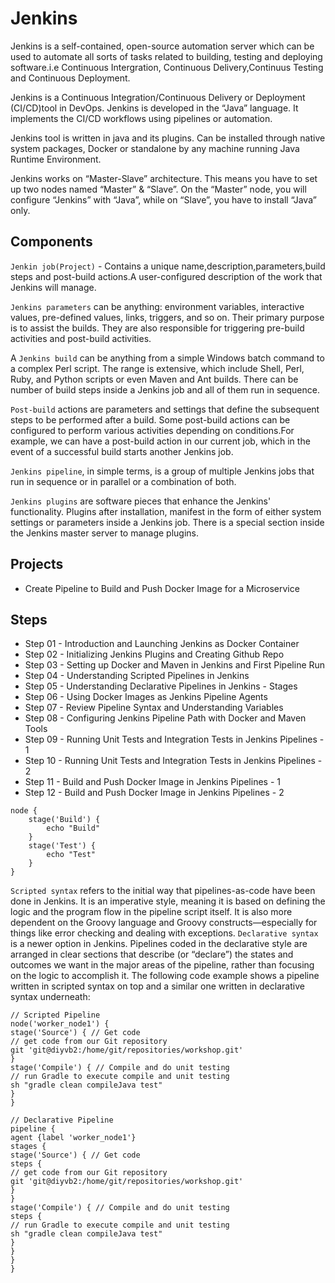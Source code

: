 # Jenkins

Jenkins is a self-contained, open-source automation server which can be used to automate all sorts of tasks related to building, testing and deploying software.i.e Continuous Intergration, Continuous Delivery,Continuus Testing and Continuous Deployment.

Jenkins is a Continuous Integration/Continuous Delivery or Deployment (CI/CD)tool in DevOps. Jenkins is developed in the “Java” language. It implements the CI/CD workflows using pipelines or automation.

Jenkins tool is written in java and its plugins.
Can be installed through native system packages, Docker or standalone by any machine running Java Runtime Environment.

Jenkins works on “Master-Slave” architecture. This means you have to set up two nodes named “Master” & “Slave”. On the “Master” node, you will configure “Jenkins” with “Java”, while on “Slave”, you have to install “Java” only.

## Components

`Jenkin job(Project)` - Contains a unique name,description,parameters,build steps and post-build actions.A user-configured description of the work that Jenkins will manage.

`Jenkins parameters` can be anything: environment variables, interactive values, pre-defined values, links, triggers, and so on. Their primary purpose is to assist the builds. They are also responsible for triggering pre-build activities and post-build activities.

A `Jenkins build` can be anything from a simple Windows batch command to a complex Perl script. The range is extensive, which include Shell, Perl, Ruby, and Python scripts or even Maven and Ant builds.
There can be number of build steps inside a Jenkins job and all of them run in sequence.

`Post-build` actions are parameters and settings that define the subsequent steps to be performed after a build. Some post-build actions can be configured to perform various activities depending on conditions.For example, we can have a post-build action in our current job, which in the event of a successful build starts another Jenkins job.

`Jenkins pipeline`, in simple terms, is a group of multiple Jenkins jobs that run in sequence or in parallel or a combination of both.

`Jenkins plugins` are software pieces that enhance the Jenkins' functionality. Plugins after installation, manifest in the form of either system settings or parameters inside a Jenkins job.
There is a special section inside the Jenkins master server to manage plugins.

## Projects

- Create Pipeline to Build and Push Docker Image for a Microservice

## Steps

- Step 01 - Introduction and Launching Jenkins as Docker Container
- Step 02 - Initializing Jenkins Plugins and Creating Github Repo
- Step 03 - Setting up Docker and Maven in Jenkins and First Pipeline Run
- Step 04 - Understanding Scripted Pipelines in Jenkins
- Step 05 - Understanding Declarative Pipelines in Jenkins - Stages
- Step 06 - Using Docker Images as Jenkins Pipeline Agents
- Step 07 - Review Pipeline Syntax and Understanding Variables
- Step 08 - Configuring Jenkins Pipeline Path with Docker and Maven Tools
- Step 09 - Running Unit Tests and Integration Tests in Jenkins Pipelines - 1
- Step 10 - Running Unit Tests and Integration Tests in Jenkins Pipelines - 2
- Step 11 - Build and Push Docker Image in Jenkins Pipelines - 1 
- Step 12 - Build and Push Docker Image in Jenkins Pipelines - 2

```Jenkins
node {
	stage('Build') {
		echo "Build"
	}
	stage('Test') {
		echo "Test"
	}
}
```


`Scripted syntax` refers to the initial way that pipelines-as-code have been done in Jenkins. It is an imperative style, meaning it is based on defining the logic and the program flow in the pipeline script itself. It is also more dependent on the Groovy language and Groovy constructs—especially for things like error checking and dealing with exceptions.
`Declarative syntax` is a newer option in Jenkins. Pipelines coded in the declarative style are arranged in clear sections that describe (or “declare”) the states and outcomes we want in the major areas of the pipeline, rather than focusing on the logic to accomplish it. The following code example shows a pipeline written in scripted syntax on top and a similar one written in declarative syntax underneath:

```Jenkins
// Scripted Pipeline
node('worker_node1') {
stage('Source') { // Get code
// get code from our Git repository
git 'git@diyvb2:/home/git/repositories/workshop.git'
}
stage('Compile') { // Compile and do unit testing
// run Gradle to execute compile and unit testing
sh "gradle clean compileJava test"
}
}

// Declarative Pipeline
pipeline {
agent {label 'worker_node1'}
stages {
stage('Source') { // Get code
steps {
// get code from our Git repository
git 'git@diyvb2:/home/git/repositories/workshop.git'
}
}
stage('Compile') { // Compile and do unit testing
steps {
// run Gradle to execute compile and unit testing
sh "gradle clean compileJava test"
}
}
}
}
```